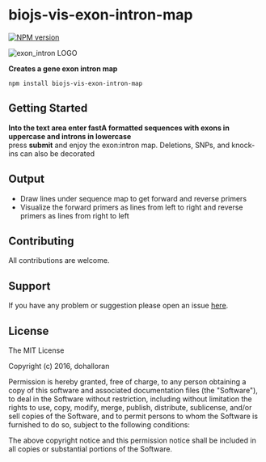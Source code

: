 # biojs-vis-exon-intron-map

[![NPM version](http://img.shields.io/npm/v/biojs-vis-exon-intron-map.svg)](https://www.npmjs.org/package/biojs-vis-exon-intron-map) 

![exon_intron LOGO](https://user-images.githubusercontent.com/8477977/42912283-a1a4cd74-8abc-11e8-8718-0e69159ce030.png)


**Creates a gene exon intron map**

`npm install biojs-vis-exon-intron-map`  

## Getting Started
**Into the text area enter fastA formatted sequences with exons in uppercase and introns in lowercase**  
press **submit** and enjoy the exon:intron map. Deletions, SNPs, and knock-ins can also be decorated  

## Output
- Draw lines under sequence map to get forward and reverse primers 
- Visualize the forward primers as lines from left to right and reverse primers as lines from right to left  


## Contributing

All contributions are welcome.

## Support

If you have any problem or suggestion please open an issue [here](https://github.com/dohalloran/biojs-vis-exon-intron-map/issues).

## License 

The MIT License

Copyright (c) 2016, dohalloran

Permission is hereby granted, free of charge, to any person
obtaining a copy of this software and associated documentation
files (the "Software"), to deal in the Software without
restriction, including without limitation the rights to use,
copy, modify, merge, publish, distribute, sublicense, and/or sell
copies of the Software, and to permit persons to whom the
Software is furnished to do so, subject to the following
conditions:

The above copyright notice and this permission notice shall be
included in all copies or substantial portions of the Software.
